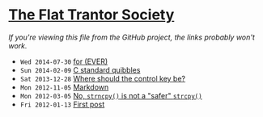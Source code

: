 [The Flat Trantor Society](http://the-flat-trantor-society.blogspot.com/)
===

*If you're viewing this file from the GitHub project, the links probably won't work.*

- `Wed 2014-07-30` [for (EVER)](006-for-ever.html)
- `Sun 2014-02-09` [C standard quibbles](005-c-standard-quibbles.html)
- `Sat 2013-12-28` [Where should the control key be?](004-control-key.html)
- `Mon 2012-11-05` [Markdown](003-markdown.html)
- `Mon 2012-03-05` [No, `strncpy()` is not a "safer" `strcpy()`](002-strncpy.html)
- `Fri 2012-01-13` [First post](001-first-post.html)
